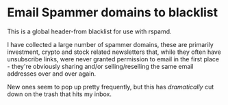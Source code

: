# Email Spammer domains to blacklist

This is a global header-from blacklist for use with rspamd.

I have collected a large number of spammer domains, these are primarily investment, crypto and stock related newsletters that, while they often have unsubscribe links, were never granted permission to email in the first place - they're 
obviously sharing and/or selling/reselling the same email addresses over and over again.

New ones seem to pop up pretty frequently, but this has _dramatically_ cut down on the trash that hits my inbox.
